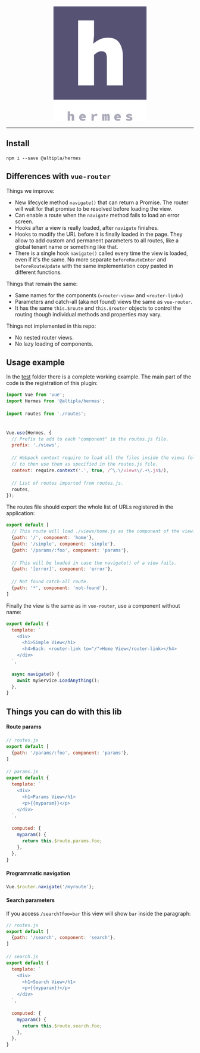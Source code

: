 
<p align="center">
  <img src="docs/logo.png">
</p>

---

## Install

```shell
npm i --save @altipla/hermes
```


## Differences with `vue-router`

Things we improve:

- New lifecycle method `navigate()` that can return a Promise. The router will wait for that promise to be resolved before loading the view.
- Can enable a route when the `navigate` method fails to load an error screen.
- Hooks after a view is really loaded, after `navigate` finishes.
- Hooks to modify the URL before it is finally loaded in the page. They allow to add custom and permanent parameters to all routes, like a global tenant name or something like that.
- There is a single hook `navigate()` called every time the view is loaded, even if it's the same. No more separate `beforeRouteEnter` and `beforeRouteUpdate` with the same implementation copy pasted in different functions.


Things that remain the same:

- Same names for the components (`<router-view>` and `<router-link>`)
- Parameters and catch-all (aka not found) views the same as `vue-router`.
- It has the same `this.$route` and `this.$router` objects to control the routing though individual methods and properties may vary.


Things not implemented in this repo:

- No nested router views.
- No lazy loading of components.


## Usage example

In the [test](test) folder there is a complete working example. The main part of the code is the registration of this plugin:

```js
import Vue from 'vue';
import Hermes from '@altipla/hermes';

import routes from './routes';


Vue.use(Hermes, {
  // Prefix to add to each "component" in the routes.js file.
  prefix: './views',

  // Webpack context require to load all the files inside the views folder
  // to then use them as specified in the routes.js file.
  context: require.context('.', true, /^\.\/views\/.+\.js$/),

  // List of routes imported from routes.js.
  routes,
});
````


The routes file should export the whole list of URLs registered in the application:

```js
export default [
  // This route will load ./views/home.js as the component of the view.
  {path: '/', component: 'home'},
  {path: '/simple', component: 'simple'},
  {path: '/params/:foo', component: 'params'},

  // This will be loaded in case the navigate() of a view fails.
  {path: '[error]', component: 'error'},

  // Not found catch-all route.
  {path: '*', component: 'not-found'},
]
````


Finally the view is the same as in `vue-router`, use a component without name:

```js
export default {
  template: `
    <div>
      <h1>Simple View</h1>
      <h4>Back: <router-link to="/">Home View</router-link></h4>
    </div>
  `,

  async navigate() {
    await myService.LoadAnything();
  },
}
```


## Things you can do with this lib

#### Route params

```js
// routes.js
export default [
  {path: '/params/:foo', component: 'params'},
]

// params.js
export default {
  template: `
    <div>
      <h1>Params View</h1>
      <p>{{myparam}}</p>
    </div>
  `,

  computed: {
    myparam() {
      return this.$route.params.foo;
    },
  },
}
```


#### Programmatic navigation

```js
Vue.$router.navigate('/myroute');
````


#### Search parameters

If you access `/search?foo=bar` this view will show `bar` inside the paragraph:

```js
// routes.js
export default [
  {path: '/search', component: 'search'},
]

// search.js
export default {
  template: `
    <div>
      <h1>Search View</h1>
      <p>{{myparam}}</p>
    </div>
  `,

  computed: {
    myparam() {
      return this.$route.search.foo;
    },
  },
}
```
